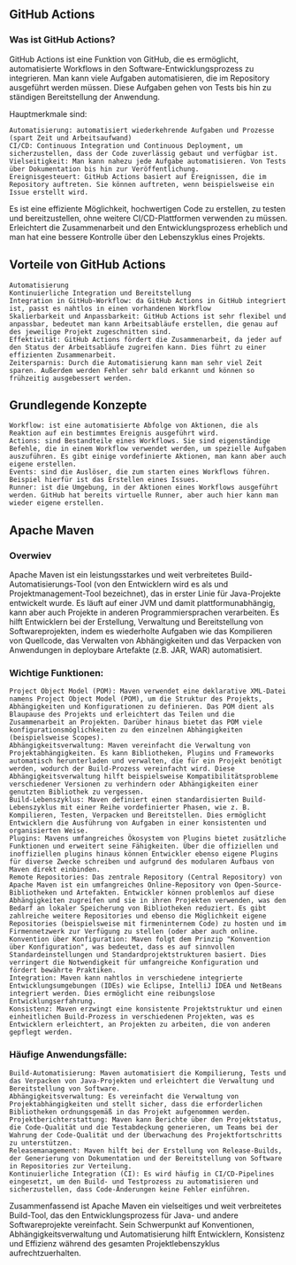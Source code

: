 ## GitHub Actions
### Was ist GitHub Actions?

GitHub Actions ist eine Funktion von GitHub, die es ermöglicht, automatisierte Workflows in den Software-Entwicklungsprozess zu integrieren. Man kann viele Aufgaben automatisieren, die im Repository ausgeführt werden müssen. Diese Aufgaben gehen von Tests bis hin zu ständigen Bereitstellung der Anwendung.

Hauptmerkmale sind:

    Automatisierung: automatisiert wiederkehrende Aufgaben und Prozesse (spart Zeit und Arbeitsaufwand)
    CI/CD: Continuous Integration und Continuous Deployment, um sicherzustellen, dass der Code zuverlässig gebaut und verfügbar ist.
    Vielseitigkeit: Man kann nahezu jede Aufgabe automatisieren. Von Tests über Dokumentation bis hin zur Veröffentlichung.
    Ereignisgesteuert: GitHub Actions basiert auf Ereignissen, die im Repository auftreten. Sie können auftreten, wenn beispielsweise ein Issue erstellt wird.

Es ist eine effiziente Möglichkeit, hochwertigen Code zu erstellen, zu testen und bereitzustellen, ohne weitere CI/CD-Plattformen verwenden zu müssen. Erleichtert die Zusammenarbeit und den Entwicklungsprozess erheblich und man hat eine bessere Kontrolle über den Lebenszyklus eines Projekts.

## Vorteile von GitHub Actions

    Automatisierung
    Kontinuierliche Integration und Bereitstellung
    Integration in GitHub-Workflow: da GitHub Actions in GitHub integriert ist, passt es nahtlos in einen vorhandenen Workflow
    Skalierbarkeit und Anpassbarkeit: GitHub Actions ist sehr flexibel und anpassbar, bedeutet man kann Arbeitsabläufe erstellen, die genau auf des jeweilige Projekt zugeschnitten sind.
    Effektivität: GitHub Actions fördert die Zusammenarbeit, da jeder auf den Status der Arbeitsabläufe zugreifen kann. Dies führt zu einer effizienten Zusammenarbeit.
    Zeitersparnis: Durch die Automatisierung kann man sehr viel Zeit sparen. Außerdem werden Fehler sehr bald erkannt und können so frühzeitig ausgebessert werden.

## Grundlegende Konzepte

    Workflow: ist eine automatisierte Abfolge von Aktionen, die als Reaktion auf ein bestimmtes Ereignis ausgeführt wird.
    Actions: sind Bestandteile eines Workflows. Sie sind eigenständige Befehle, die in einem Workflow verwendet werden, um spezielle Aufgaben auszuführen. Es gibt einige vordefinierte Aktionen, man kann aber auch eigene erstellen.
    Events: sind die Auslöser, die zum starten eines Workflows führen. Beispiel hierfür ist das Erstellen eines Issues.
    Runner: ist die Umgebung, in der Aktionen eines Workflows ausgeführt werden. GitHub hat bereits virtuelle Runner, aber auch hier kann man wieder eigene erstellen.

## Apache Maven
### Overwiev

Apache Maven ist ein leistungsstarkes und weit verbreitetes Build-Automatisierungs-Tool (von den Entwicklern wird es als und Projektmanagement-Tool bezeichnet), das in erster Linie für Java-Projekte entwickelt wurde. Es läuft auf einer JVM und damit plattformunabhängig, kann aber auch Projekte in anderen Programmiersprachen verarbeiten. Es hilft Entwicklern bei der Erstellung, Verwaltung und Bereitstellung von Softwareprojekten, indem es wiederholte Aufgaben wie das Kompilieren von Quellcode, das Verwalten von Abhängigkeiten und das Verpacken von Anwendungen in deploybare Artefakte (z.B. JAR, WAR) automatisiert.
### Wichtige Funktionen:
    Project Object Model (POM): Maven verwendet eine deklarative XML-Datei namens Project Object Model (POM), um die Struktur des Projekts, Abhängigkeiten und Konfigurationen zu definieren. Das POM dient als Blaupause des Projekts und erleichtert das Teilen und die Zusammenarbeit an Projekten. Darüber hinaus bietet das POM viele konfigurationsmöglichkeiten zu den einzelnen Abhängigkeiten (beispielsweise Scopes).
    Abhängigkeitsverwaltung: Maven vereinfacht die Verwaltung von Projektabhängigkeiten. Es kann Bibliotheken, Plugins und Frameworks automatisch herunterladen und verwalten, die für ein Projekt benötigt werden, wodurch der Build-Prozess vereinfacht wird. Diese Abhängigkeitsverwaltung hilft beispielsweise Kompatibilitätsprobleme verschiedener Versionen zu verhindern oder Abhängigkeiten einer genutzten Bibliothek zu vergessen.
    Build-Lebenszyklus: Maven definiert einen standardisierten Build-Lebenszyklus mit einer Reihe vordefinierter Phasen, wie z. B. Kompilieren, Testen, Verpacken und Bereitstellen. Dies ermöglicht Entwicklern die Ausführung von Aufgaben in einer konsistenten und organisierten Weise.
    Plugins: Mavens umfangreiches Ökosystem von Plugins bietet zusätzliche Funktionen und erweitert seine Fähigkeiten. Über die offiziellen und inoffiziellen plugins hinaus können Entwickler ebenso eigene Plugins für diverse Zwecke schreiben und aufgrund des modularen Aufbaus von Maven direkt einbinden.
    Remote Repositories: Das zentrale Repository (Central Repository) von Apache Maven ist ein umfangreiches Online-Repository von Open-Source-Bibliotheken und Artefakten. Entwickler können problemlos auf diese Abhängigkeiten zugreifen und sie in ihren Projekten verwenden, was den Bedarf an lokaler Speicherung von Bibliotheken reduziert. Es gibt zahlreiche weitere Repositories und ebenso die Möglichkeit eigene Repositories (beispielsweise mit firmeninternem Code) zu hosten und im Firmennetzwerk zur Verfügung zu stellen (oder aber auch online.
    Konvention über Konfiguration: Maven folgt dem Prinzip "Konvention über Konfiguration", was bedeutet, dass es auf sinnvollen Standardeinstellungen und Standardprojektstrukturen basiert. Dies verringert die Notwendigkeit für umfangreiche Konfiguration und fördert bewährte Praktiken.
    Integration: Maven kann nahtlos in verschiedene integrierte Entwicklungsumgebungen (IDEs) wie Eclipse, IntelliJ IDEA und NetBeans integriert werden. Dies ermöglicht eine reibungslose Entwicklungserfahrung.
    Konsistenz: Maven erzwingt eine konsistente Projektstruktur und einen einheitlichen Build-Prozess in verschiedenen Projekten, was es Entwicklern erleichtert, an Projekten zu arbeiten, die von anderen gepflegt werden.

### Häufige Anwendungsfälle:

    Build-Automatisierung: Maven automatisiert die Kompilierung, Tests und das Verpacken von Java-Projekten und erleichtert die Verwaltung und Bereitstellung von Software.
    Abhängigkeitsverwaltung: Es vereinfacht die Verwaltung von Projektabhängigkeiten und stellt sicher, dass die erforderlichen Bibliotheken ordnungsgemäß in das Projekt aufgenommen werden.
    Projektberichterstattung: Maven kann Berichte über den Projektstatus, die Code-Qualität und die Testabdeckung generieren, um Teams bei der Wahrung der Code-Qualität und der Überwachung des Projektfortschritts zu unterstützen.
    Releasemanagement: Maven hilft bei der Erstellung von Release-Builds, der Generierung von Dokumentation und der Bereitstellung von Software in Repositories zur Verteilung.
    Kontinuierliche Integration (CI): Es wird häufig in CI/CD-Pipelines eingesetzt, um den Build- und Testprozess zu automatisieren und sicherzustellen, dass Code-Änderungen keine Fehler einführen.

Zusammenfassend ist Apache Maven ein vielseitiges und weit verbreitetes Build-Tool, das den Entwicklungsprozess für Java- und andere Softwareprojekte vereinfacht. Sein Schwerpunkt auf Konventionen, Abhängigkeitsverwaltung und Automatisierung hilft Entwicklern, Konsistenz und Effizienz während des gesamten Projektlebenszyklus aufrechtzuerhalten.
